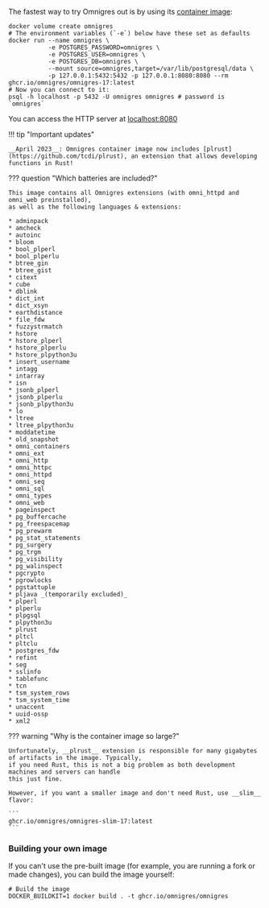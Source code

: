 The fastest way to try Omnigres out is by using
its [container image](https://github.com/omnigres/omnigres/pkgs/container/omnigres):

```shell
docker volume create omnigres
# The environment variables (`-e`) below have these set as defaults
docker run --name omnigres \
           -e POSTGRES_PASSWORD=omnigres \
           -e POSTGRES_USER=omnigres \
           -e POSTGRES_DB=omnigres \
           --mount source=omnigres,target=/var/lib/postgresql/data \
           -p 127.0.0.1:5432:5432 -p 127.0.0.1:8080:8080 --rm ghcr.io/omnigres/omnigres-17:latest
# Now you can connect to it:
psql -h localhost -p 5432 -U omnigres omnigres # password is `omnigres`
```

You can access the HTTP server at [localhost:8080](http://localhost:8080)

!!! tip "Important updates"

    __April 2023__: Omnigres container image now includes [plrust](https://github.com/tcdi/plrust), an extension that allows developing
    functions in Rust!

??? question "Which batteries are included?"

    This image contains all Omnigres extensions (with omni_httpd and omni_web preinstalled),
    as well as the following languages & extensions:
    
    * adminpack
    * amcheck
    * autoinc
    * bloom
    * bool_plperl
    * bool_plperlu
    * btree_gin
    * btree_gist
    * citext
    * cube
    * dblink
    * dict_int
    * dict_xsyn
    * earthdistance
    * file_fdw
    * fuzzystrmatch
    * hstore
    * hstore_plperl
    * hstore_plperlu
    * hstore_plpython3u
    * insert_username
    * intagg
    * intarray
    * isn
    * jsonb_plperl
    * jsonb_plperlu
    * jsonb_plpython3u
    * lo
    * ltree
    * ltree_plpython3u
    * moddatetime
    * old_snapshot
    * omni_containers
    * omni_ext
    * omni_http
    * omni_httpc
    * omni_httpd
    * omni_seq
    * omni_sql
    * omni_types
    * omni_web
    * pageinspect
    * pg_buffercache
    * pg_freespacemap
    * pg_prewarm
    * pg_stat_statements
    * pg_surgery
    * pg_trgm
    * pg_visibility
    * pg_walinspect
    * pgcrypto
    * pgrowlocks
    * pgstattuple
    * pljava _(temporarily excluded)_
    * plperl
    * plperlu
    * plpgsql
    * plpython3u
    * plrust
    * pltcl
    * pltclu
    * postgres_fdw
    * refint
    * seg
    * sslinfo
    * tablefunc
    * tcn
    * tsm_system_rows
    * tsm_system_time
    * unaccent
    * uuid-ossp
    * xml2

??? warning "Why is the container image so large?"

    Unfortunately, __plrust__ extension is responsible for many gigabytes of artifacts in the image. Typically,
    if you need Rust, this is not a big problem as both development machines and servers can handle
    this just fine.

    However, if you want a smaller image and don't need Rust, use __slim__ flavor:

    ```
    ghcr.io/omnigres/omnigres-slim-17:latest
    ```

### Building your own image

If you can't use the pre-built image (for example, you are running a fork or made changes), you can build the image
yourself:

```shell
# Build the image
DOCKER_BUILDKIT=1 docker build . -t ghcr.io/omnigres/omnigres
```

